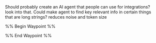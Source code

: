 Should probably create an AI agent that people can use for integrations? look into that.
Could make agent to find key relevant info in certain things that are long strings? reduces noise and token size



%% Begin Waypoint %%


%% End Waypoint %%
